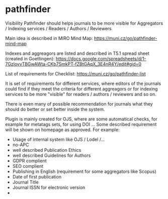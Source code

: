 # pathfinder
Visibility Pathfinder should helps journals to be more visible for Aggregators / Indexing services / Readers / Authors / Reviewers

Main idea is described in MIRO Mind Map: https://muni.cz/go/pathfinder-mind-map

Indexes and aggreagors are listed and described in T5.1 spread sheet (created in Goettingen):  https://docs.google.com/spreadsheets/d/1-7GzlovvTBGwAWta-CKb7SmkPT-fZBtGAqX_3E4nR4Y/edit#gid=0

List of requirements for Checklist: https://muni.cz/go/pathfinder-list

It is set of requirements for different services, where editors of the journals could find if they meet the criteria for different aggreagors or for indexing services to be more "visible" for readers / authors / reviewers and so on.

There is even many of possible recommendation for journals what they should do better or set better inside the system. 

Plugin is mainly created for OJS, where are some automatical checks, for example for metatags sets, for using DOI ...
Some described requirement will be shown on homepage as approved. 
For example:
- Usage of internal system like OJS / Lodel /...
- no-APC
- well described Publication Ethics
- well described Guidelines for Authors
- GDPR complient
- SEO complient
- Publishing in English (requirement for some aggregators like Scopus)
- Date of first publication
- Journal Title
- Journal ISSN for electronic version
- 

